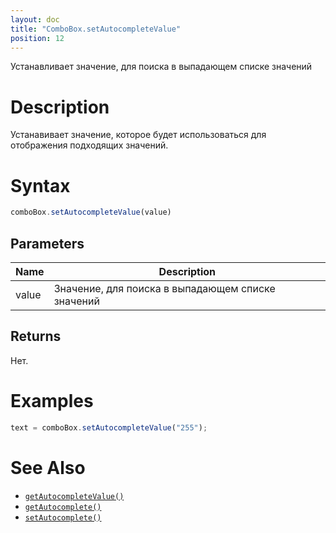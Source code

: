 ```yaml
---
layout: doc
title: "ComboBox.setAutocompleteValue"
position: 12
---
```


Устанавливает значение, для поиска в выпадающем списке значений

# Description

Устанавивает значение, которое будет использоваться для отображения подходящих значений. 

# Syntax

```js
comboBox.setAutocompleteValue(value)
```

## Parameters

|Name|Description|
|----|-----------|
|value|Значение, для поиска в выпадающем списке значений|

## Returns

Нет.

# Examples

```js
text = comboBox.setAutocompleteValue("255");
```

# See Also

* [`getAutocompleteValue()`](../ComboBox.getAutocompleteValue/)
* [`getAutocomplete()`](../ComboBox.getAutocomplete/)
* [`setAutocomplete()`](../ComboBox.setAutocomplete/)
